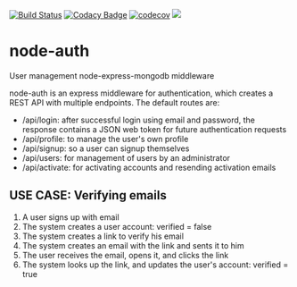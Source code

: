 [![Build Status](https://travis-ci.org/TNOCS/node-auth.svg?branch=master)](https://travis-ci.org/TNOCS/node-auth)
[![Codacy Badge](https://api.codacy.com/project/badge/Grade/83c457cab2904027a1365e06c48991dd)](https://www.codacy.com/app/erikvullings/node-auth?utm_source=github.com&amp;utm_medium=referral&amp;utm_content=TNOCS/node-auth&amp;utm_campaign=Badge_Grade)
[![codecov](https://codecov.io/gh/TNOCS/node-auth/branch/master/graph/badge.svg)](https://codecov.io/gh/TNOCS/node-auth)
<a href="https://codeclimate.com/github/TNOCS/node-auth"><img src="https://codeclimate.com/github/TNOCS/node-auth/badges/issue_count.svg" /></a>

# node-auth
User management node-express-mongodb middleware

node-auth is an express middleware for authentication, which creates a REST API with multiple endpoints. The default routes are:
- /api/login: after successful login using email and password, the response contains a JSON web token for future authentication requests
- /api/profile: to manage the user's own profile
- /api/signup: so a user can signup themselves
- /api/users: for management of users by an administrator
- /api/activate: for activating accounts and resending activation emails


## USE CASE: Verifying emails
1. A user signs up with email
2. The system creates a user account: verified = false
3. The system creates a link to verify his email
4. The system creates an email with the link and sents it to him
5. The user receives the email, opens it, and clicks the link
6. The system looks up the link, and updates the user's account: verified = true
